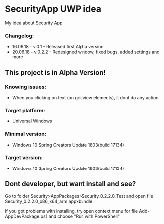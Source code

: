 # SecurityApp UWP idea
My idea about  Security App

### Changelog:
- 16.06.18 - v.0.1 - Released first Alpha version
- 20.06.18 - v.0.2.2 - Redesigned window, fixed bugs, added settings and more

## This project is in Alpha Version!

### Knowing issues:
- When you clicking on text (on gridview elements), it dont do any action

### Target platform:
- Universal Windows

### Minimal version:
- Windows 10 Spring Creators Update 1803(build 17134)

### Target version:
- Windows 10 Spring Creators Update 1803(build 17134)

## Dont developer, but want install and see?
Go to folder Security>AppPackages>Security_0.2.2.0_Test and open file Security_0.2.2.0_x86_x64_arm.appxbundle.

If you got problems with installing, try open context menu for file Add-AppDevPackage.ps1 and choose "Run with PowerShell"
